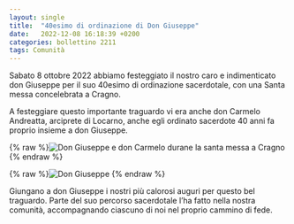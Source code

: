 ```yaml
---
layout: single
title:  "40esimo di ordinazione di Don Giuseppe"
date:   2022-12-08 16:18:39 +0200
categories: bollettino 2211
tags: Comunità
---
```


Sabato 8 ottobre 2022 abbiamo festeggiato il nostro caro e indimenticato don Giuseppe per il suo 40esimo di ordinazione sacerdotale, con una Santa messa concelebrata a Cragno.

A festeggiare questo importante traguardo vi era anche don Carmelo Andreatta, arciprete di Locarno, anche egli ordinato sacerdote 40 anni fa proprio insieme a don Giuseppe.


{% raw %}<img class="full"
 src="/assets/images/bollettino2211/dongiuseppe_1.jpg" 
 alt="Don Giuseppe e don Carmelo durane la santa messa a Cragno">
{% endraw %}


{% raw %}<img class="full"
 src="/assets/images/bollettino2211/dongiuseppe_2.jpg" 
 alt="Don Giuseppe">
{% endraw %}



Giungano a don Giuseppe i nostri più calorosi auguri per questo bel traguardo. Parte del suo percorso sacerdotale l’ha fatto nella nostra comunità, accompagnando ciascuno di noi nel proprio cammino di fede.

